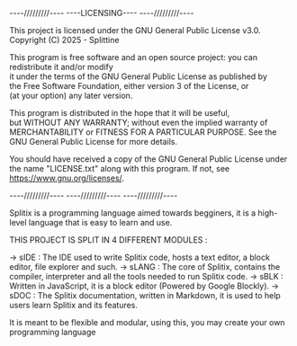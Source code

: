 ----/////////----
----LICENSING----
----/////////----

This project is licensed under the GNU General Public License v3.0.
Copyright (C) 2025 - Splittine

This program is free software and an open source project: you can redistribute it and/or modify  
it under the terms of the GNU General Public License as published by  
the Free Software Foundation, either version 3 of the License, or  
(at your option) any later version.

This program is distributed in the hope that it will be useful,  
but WITHOUT ANY WARRANTY; without even the implied warranty of  
MERCHANTABILITY or FITNESS FOR A PARTICULAR PURPOSE. See the  
GNU General Public License for more details.

You should have received a copy of the GNU General Public License under the name "LICENSE.txt"
along with this program.  If not, see <https://www.gnu.org/licenses/>.

----/////////----
----/////////----
----/////////----

Splitix is a programming language aimed towards begginers, it is a high-level language that is easy to learn and use.

THIS PROJECT IS SPLIT IN 4 DIFFERENT MODULES :

-> sIDE : The IDE used to write Splitix code, hosts a text editor, a block editor, file explorer and such.
-> sLANG : The core of Splitix, contains the compiler, interpreter and all the tools needed to run Splitix code.
-> sBLK : Written in JavaScript, it is a block editor (Powered by Google Blockly).
-> sDOC : The Splitix documentation, written in Markdown, it is used to help users learn Splitix and its features.

It is meant to be flexible and modular, using this, you may create your own programming language
